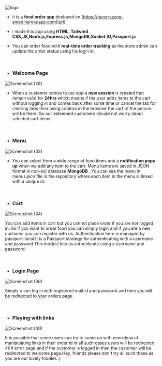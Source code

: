 ![logo](https://user-images.githubusercontent.com/66989611/122261730-5053aa80-cef2-11eb-8f19-2d533f8119ab.png)


- It is a **food order app** deployed on [https://hungryzone-aman.herokuapp.com](url)

- I  made this app using **HTML, Tailwind CSS,JS,Node.js,Express.js,MongoDB,Socket.IO,Passport.js**

- You can order food with **real-time order tracking** as the store admin can update the order status using his login id.

<br>

 

- <h3>Welcome  Page </h3>

![Screenshot (28)](https://user-images.githubusercontent.com/66989611/122246229-006de700-cee4-11eb-8df5-0c5ebc5b6be3.png)

- When a customer comes to our app a **new session** is created that remain valid for **24hrs** which means if the user adds items to the cart without logging in and comes back after some time or cancel the tab for clearing tabs then using cookies in the browser the cart of the person will be there. So our esteemed customers should not worry about selected cart items.

<br>





- <h3> Menu </h3>

![Screenshot (33)](https://user-images.githubusercontent.com/66989611/122246657-5cd10680-cee4-11eb-91f2-f128db9c4d16.png)

- You can select from a wide range of food items and a **notification pops up** when we add any item to the cart. Menu items are saved in JSON format in non-sql database **MongoDB** . You can see the menu in  menus.json file in the repository where each item in the menu is linked with a unique id.


<br>

- <h3>Cart</h3>

![Screenshot (34)](https://user-images.githubusercontent.com/66989611/122246794-7c682f00-cee4-11eb-9563-e509408da936.png)

You can add items in cart but you cannot place order if you are not logged in. So if you want to order food you can simply login and if you are a new customer you can register with us. Authentication here is managed by passport-local.It is a Passport strategy for authenticating with a username and password.This module lets us authenticate using a username and password.

<br>

- <h3> Login Page </h3>

![Screenshot (36)](https://user-images.githubusercontent.com/66989611/122268295-847e9980-cef9-11eb-8ced-667631d5ac13.png)

Simply u can log in with registered mail id and password and then you will be redirected to your orders page.

<br>

- <h3>Playing with links </h3>

![Screenshot (40)](https://user-images.githubusercontent.com/66989611/122269172-8b59dc00-cefa-11eb-818b-b1d1a7822e4a.png)

It is possible that some users can try to come up with new ideas of manipulating links in their order id in all such cases users will be redirected 404 error page and if the customer is logged in then the customer will be redirected to welcome page.Hey, friends please don't try all such these as you are our lovely foodies :)

